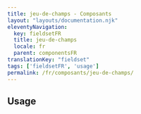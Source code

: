 ```yaml
---
title: jeu-de-champs - Composants
layout: "layouts/documentation.njk"
eleventyNavigation:
  key: fieldsetFR
  title: jeu-de-champs
  locale: fr
  parent: componentsFR
translationKey: "fieldset"
tags: ['fieldsetFR', 'usage']
permalink: /fr/composants/jeu-de-champs/
---
```


## Usage